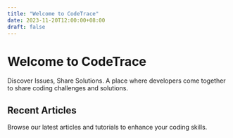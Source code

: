 ```yaml
---
title: "Welcome to CodeTrace"
date: 2023-11-20T12:00:00+08:00
draft: false
---
```


# Welcome to CodeTrace

Discover Issues, Share Solutions. A place where developers come together to share coding challenges and solutions.

## Recent Articles

Browse our latest articles and tutorials to enhance your coding skills.
